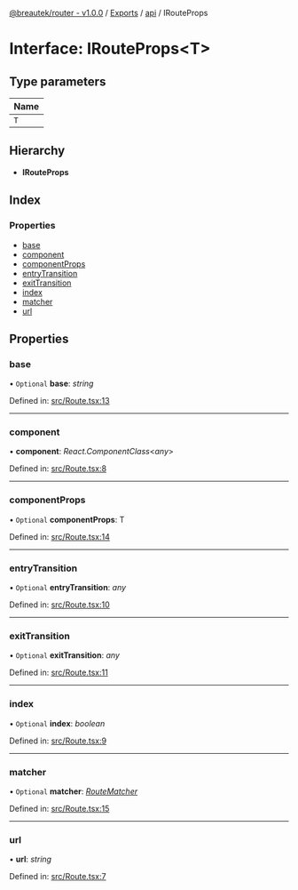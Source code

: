 [@breautek/router - v1.0.0](../README.md) / [Exports](../modules.md) / [api](../modules/api.md) / IRouteProps

# Interface: IRouteProps<T\>

## Type parameters

Name |
------ |
`T` |

## Hierarchy

* **IRouteProps**

## Index

### Properties

* [base](api.irouteprops.md#base)
* [component](api.irouteprops.md#component)
* [componentProps](api.irouteprops.md#componentprops)
* [entryTransition](api.irouteprops.md#entrytransition)
* [exitTransition](api.irouteprops.md#exittransition)
* [index](api.irouteprops.md#index)
* [matcher](api.irouteprops.md#matcher)
* [url](api.irouteprops.md#url)

## Properties

### base

• `Optional` **base**: *string*

Defined in: [src/Route.tsx:13](https://github.com/breautek/router/blob/d7a4785/src/Route.tsx#L13)

___

### component

• **component**: *React.ComponentClass*<*any*\>

Defined in: [src/Route.tsx:8](https://github.com/breautek/router/blob/d7a4785/src/Route.tsx#L8)

___

### componentProps

• `Optional` **componentProps**: T

Defined in: [src/Route.tsx:14](https://github.com/breautek/router/blob/d7a4785/src/Route.tsx#L14)

___

### entryTransition

• `Optional` **entryTransition**: *any*

Defined in: [src/Route.tsx:10](https://github.com/breautek/router/blob/d7a4785/src/Route.tsx#L10)

___

### exitTransition

• `Optional` **exitTransition**: *any*

Defined in: [src/Route.tsx:11](https://github.com/breautek/router/blob/d7a4785/src/Route.tsx#L11)

___

### index

• `Optional` **index**: *boolean*

Defined in: [src/Route.tsx:9](https://github.com/breautek/router/blob/d7a4785/src/Route.tsx#L9)

___

### matcher

• `Optional` **matcher**: [*RouteMatcher*](../classes/routematcher.routematcher-1.md)

Defined in: [src/Route.tsx:15](https://github.com/breautek/router/blob/d7a4785/src/Route.tsx#L15)

___

### url

• **url**: *string*

Defined in: [src/Route.tsx:7](https://github.com/breautek/router/blob/d7a4785/src/Route.tsx#L7)
